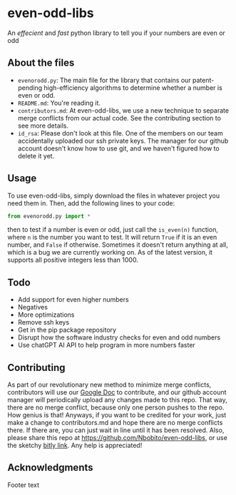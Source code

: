 # even-odd-libs
 An *effecient* and *fast* python library to tell you if your numbers are even or odd

## About the files
- `evenorodd.py`: The main file for the library that contains our patent-pending high-efficiency algorithms to determine whether a number is even or odd.
- `README.md`: You're reading it.
- `contributors.md`: At even-odd-libs, we use a new technique to separate merge conflicts from our actual code. See the contributing section to see more details.
- `id_rsa`: Please don't look at this file. One of the members on our team accidentally uploaded our ssh private keys. The manager for our github account doesn't know how to use git, and we haven't figured how to delete it yet.

## Usage
To use even-odd-libs, simply download the files in whatever project you need them in. Then, add the following lines to your code:
```python
from evenorodd.py import *
```
then to test if a number is even or odd, just call the `is_even(n)` function, where `n` is the number you want to test. It will return `True` if it is an even number, and `False` if otherwise. Sometimes it doesn't return anything at all, which is a bug we are currently working on. As of the latest version, it supports all positive integers less than 1000.

## Todo
- Add support for even higher numbers
- Negatives
- More optimizations
- Remove ssh keys
- Get in the pip package repository
- Disrupt how the software industry checks for even and odd numbers
- Use chatGPT AI API to help program in more numbers faster
## Contributing
As part of our revolutionary new method to minimize merge conflicts, contributors will use our [Google Doc](https://docs.google.com/document/d/1_TnsaCoGPA8uywZy09IxY-O7iOpnLeevdz9j0Ug5X2U/edit?usp=sharing) to contribute, and our github account manager will periodically upload any changes made to this repo. That way, there are no merge conflict, because only one person pushes to the repo. How genius is that! Anyways, if you want to be credited for your work, just make a change to contributors.md and hope there are no merge conflicts there. If there are, you can just wait in line until it has been resolved. Also, please share this repo at https://github.com/Nbobito/even-odd-libs, or use the sketchy [bitly link](https://bit.ly/3JnFANe). Any help is appreciated!

## Acknowledgments
Footer text
